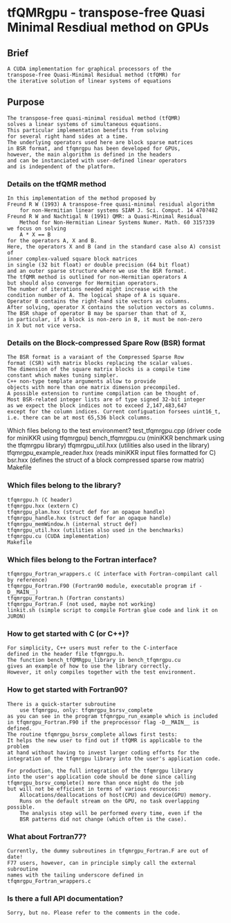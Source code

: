 tfQMRgpu - transpose-free Quasi Minimal Resdiual method on GPUs
===============================================================

Brief
-----
    A CUDA implementation for graphical processors of the 
    transpose-free Quasi-Minimal Residual method (tfQMR) for
    the iterative solution of linear systems of equations

Purpose
-------
    The transpose-free quasi-minimal residual method (tfQMR)
    solves a linear systems of simultaneous equations.
    This particular implementation benefits from solving
    for several right hand sides at a time.
    The underlying operators used here are block sparse matrices 
    in BSR format, and tfqmrgpu has been developed for GPUs,
    however, the main algorithm is defined in the headers
    and can be instanciated with user-defined linear operators
    and is independent of the platform.

### Details on the tfQMR method
    In this implementation of the method proposed by
    Freund R W (1993) A transpose-free quasi-minimal residual algorithm 
        for non-Hermitian linear systems SIAM J. Sci. Comput. 14 470?482
    Freund R W and Nachtigal N (1991) QMR: a Quasi-Minimal Residual 
        Method for Non-Hermitian Linear Systems Numer. Math. 60 315?339
    we focus on solving
        A * X == B
    for the operators A, X and B.
    Here, the operators X and B (and in the standard case also A) consist of 
    inner complex-valued square block matrices 
    in single (32 bit float) or double precision (64 bit float)
    and an outer sparse structure where we use the BSR format.
    The tfQMR method is outlined for non-Hermitian operators A
    but should also converge for Hermitian operators.
    The number of iterations needed might increase with the
    condition number of A. The logical shape of A is square.
    Operator B contains the right-hand site vectors as columns.
    After solving, operator X contains the solution vectors as columns.
    The BSR shape of operator B may be sparser than that of X,
    in particular, if a block is non-zero in B, it must be non-zero 
    in X but not vice versa.

### Details on the Block-compressed Spare Row (BSR) format
    The BSR format is a varaiant of the Compressed Sparse Row 
    format (CSR) with matrix blocks replacing the scalar values.
    The dimension of the square matrix blocks is a compile time 
    constant which makes tuning simpler.
    C++ non-type template arguments allow to provide
    objects with more than one matrix dimension precompiled.
    A possible extension to runtime compilation can be thought of.
    Most BSR-related integer lists are of type signed 32-bit integer
    as we expect the block indices not to exceed 2,147,483,647
    except for the column indices. Current configuation forsees uint16_t,
    i.e. there can be at most 65,536 block columns.

Which files belong to the test environment?
    test_tfqmrgpu.cpp (driver code for miniKKR using tfqmrgpu)
    bench_tfqmrgpu.cu (miniKKR benchmark using the tfqmrgpu library)
    tfqmrgpu_util.hxx (utilities also used in the library)
    tfqmrgpu_example_reader.hxx (reads miniKKR input files formatted for C)
    bsr.hxx (defines the struct of a block compressed sparse row matrix)
    Makefile
    
### Which files belong to the library?
    tfqmrgpu.h (C header)
    tfqmrgpu.hxx (extern C)
    tfqmrgpu_plan.hxx (struct def for an opaque handle)
    tfqmrgpu_handle.hxx (struct def for an opaque handle)
    tfqmrgpu_memWindow.h (internal struct def)
    tfqmrgpu_util.hxx (utilities also used in the benchmarks)
    tfqmrgpu.cu (CUDA implementation)
    Makefile

### Which files belong to the Fortran interface?
    tfqmrgpu_Fortran_wrappers.c (C interface with Fortran-compilant call by reference)
    tfqmrgpu_Fortran.F90 (Fortran90 module, executable program if -D__MAIN__)
    tfqmrgpu_Fortran.h (Fortran constants)
    tfqmrgpu_Fortran.F (not used, maybe not working)
    linkit.sh (simple script to compile Fortran glue code and link it on JURON)

### How to get started with C (or C++)?
    For simplicity, C++ users must refer to the C-interface 
    defined in the header file tfqmrgpu.h.
    The function bench_tfQMRgpu_library in bench_tfqmrgpu.cu
    gives an example of how to use the library correctly.
    However, it only compiles together with the test environment.

### How to get started with Fortran90?
    There is a quick-starter subroutine
        use tfqmrgpu, only: tfqmrgpu_bsrsv_complete
    as you can see in the program tfqmrgpu_run_example which is included
    in tfqmrgpu_Fortran.F90 if the preprocessor flag -D__MAIN__ is defined.
    The routine tfqmrgpu_bsrsv_complete allows first tests:
    It helps the new user to find out if tfQMR is applicable to the problem
    at hand without having to invest larger coding efforts for the 
    integration of the tfqmrgpu library into the user's application code.

    For production, the full integration of the tfqmrgpu library 
    into the user's application code should be done since calling 
    tfqmrgpu_bsrsv_complete() more than once might do the job
    but will not be efficient in terms of various resources:
        Allocations/deallocations of host(CPU) and device(GPU) memory.
        Runs on the default stream on the GPU, no task overlapping possible.
        The analysis step will be performed every time, even if the
        BSR patterns did not change (which often is the case).

### What about Fortran77?
    Currently, the dummy subroutines in tfqmrgpu_Fortran.F are out of date!
    F77 users, however, can in principle simply call the external subroutine 
    names with the tailing underscore defined in tfqmrgpu_Fortran_wrappers.c

### Is there a full API documentation?
    Sorry, but no. Please refer to the comments in the code.
